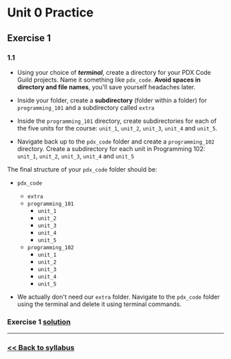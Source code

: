 # Unit 0 Practice

## **Exercise 1**

### **1.1**

- Using your choice of ***terminal***, create a directory for your PDX Code Guild projects. Name it something like `pdx_code`. **Avoid spaces in directory and file names**, you'll save yourself headaches later. 

- Inside your folder, create a **subdirectory** (folder within a folder) for `programming_101` and a subdirectory called `extra`

- Inside the `programming_101` directory, create subdirectories for each of the five units for the course: `unit_1`, `unit_2`, `unit_3`, `unit_4` and `unit_5`.

- Navigate back up to the `pdx_code` folder and create a `programming_102` directory. Create a subdirectory for each unit in Programming 102: `unit_1`, `unit_2`, `unit_3`, `unit_4` and `unit_5`

The final structure of your `pdx_code` folder should be:

- `pdx_code`
  - `extra`
  - `programming_101`
    - `unit_1`
    - `unit_2`
    - `unit_3`
    - `unit_4`
    - `unit_5`
  - `programming_102`
    - `unit_1`
    - `unit_2`
    - `unit_3`
    - `unit_4`
    - `unit_5`

- We actually don't need our `extra` folder. Navigate to the `pdx_code` folder using the terminal and delete it using terminal commands.

### Exercise 1 [solution](solutions/exercise_1_solution.md)

---

### [<< Back to syllabus](/)